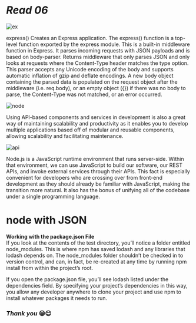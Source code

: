 # ***Read 06***


![ex](https://expressjs.com/images/express-facebook-share.png)

express()
Creates an Express application. The express() function is a top-level function exported by the express module.
This is a built-in middleware function in Express. It parses incoming requests with JSON payloads and is based on body-parser.
Returns middleware that only parses JSON and only looks at requests where the Content-Type header matches the type option. This parser accepts any Unicode encoding of the body and supports automatic inflation of gzip and deflate encodings.
A new body object containing the parsed data is populated on the request object after the middleware (i.e. req.body), or an empty object ({}) if there was no body to parse, the Content-Type was not matched, or an error occurred.

![node](https://miro.medium.com/max/1200/0*KLJIMR1cA81-xOHu.png)

Using API-based components and services in development is also a great way of maintaining scalability and productivity as it enables you to develop multiple applications based off of modular and reusable components, allowing scalability and facilitating maintenance.

![api](https://miro.medium.com/proxy/0*iw4cceszTn8Kq0Pj.png)


Node.js is a JavaScript runtime environment that runs server-side. Within that environment, we can use JavaScript to build our software, our REST APIs, and invoke external services through their APIs. This fact is especially convenient for developers who are crossing over from front-end development as they should already be familiar with JavaScript, making the transition more natural. It also has the bonus of unifying all of the codebase under a single programming language.


# node with JSON 
**Working with the package.json File**  
If you look at the contents of the test directory, you’ll notice a folder entitled node_modules. This is where npm has saved lodash and any libraries that lodash depends on. The node_modules folder shouldn’t be checked in to version control, and can, in fact, be re-created at any time by running npm install from within the project’s root.

If you open the package.json file, you’ll see lodash listed under the dependencies field. By specifying your project’s dependencies in this way, you allow any developer anywhere to clone your project and use npm to install whatever packages it needs to run.




### ***Thank you*** 😁😊